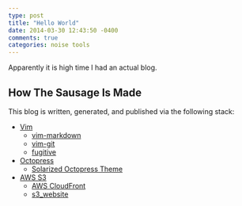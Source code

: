 ```yaml
---
type: post
title: "Hello World"
date: 2014-03-30 12:43:50 -0400
comments: true
categories: noise tools
---
```


Apparently it is high time I had an actual blog.

<!-- more -->

## How The Sausage Is Made

This blog is written, generated, and published via the following stack:

* [Vim](http://www.vim.org)
    * [vim-markdown](https://github.com/plasticboy/vim-markdown)
    * [vim-git](https://github.com/tpope/vim-git)
    * [fugitive](https://github.com/scrooloose/vim-fugitive)
* [Octopress](http://octopress.org)
    * [Solarized Octopress Theme](https://github.com/erikzaadi/solarized-octopress-theme)
* [AWS S3](https://aws.amazon.com/s3)
    * [AWS CloudFront](https://aws.amazon.com/cloudfront)
    * [s3_website](https://github.com/laurilehmijoki/s3_website)
